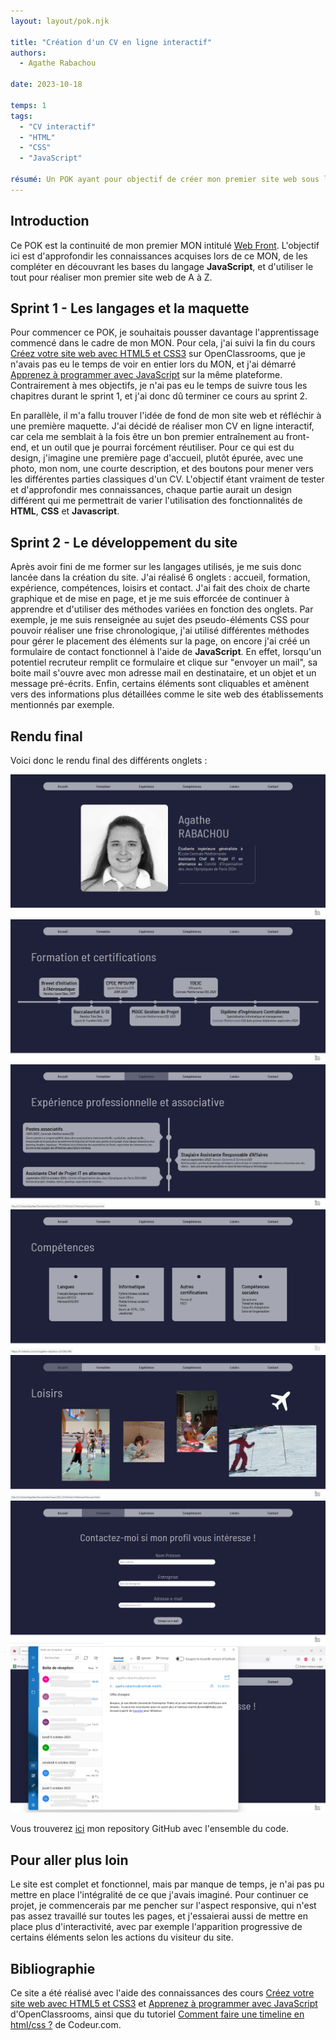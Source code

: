 ```yaml
---
layout: layout/pok.njk

title: "Création d'un CV en ligne interactif"
authors:
  - Agathe Rabachou

date: 2023-10-18

temps: 1
tags:
  - "CV interactif"
  - "HTML"
  - "CSS"
  - "JavaScript"

résumé: Un POK ayant pour objectif de créer mon premier site web sous la forme d'un CV en ligne interactif.
---
```

## Introduction

Ce POK est la continuité de mon premier MON intitulé [Web Front](https://francoisbrucker.github.io/do-it/promos/2023-2024/Agathe-Rabachou/mon/temps-1.1/). L'objectif ici est d'approfondir les connaissances acquises lors de ce MON, de les compléter en découvrant les bases du langage **JavaScript**, et d'utiliser le tout pour réaliser mon premier site web de A à Z.

## Sprint 1 - Les langages et la maquette

Pour commencer ce POK, je souhaitais pousser davantage l'apprentissage commencé dans le cadre de mon MON. Pour cela, j'ai suivi la fin du cours [Créez votre site web avec HTML5 et CSS3](https://openclassrooms.com/fr/courses/1603881-creez-votre-site-web-avec-html5-et-css3) sur OpenClassrooms, que je n'avais pas eu le temps de voir en entier lors du MON, et j'ai démarré [Apprenez à programmer avec JavaScript](https://openclassrooms.com/fr/courses/7696886-apprenez-a-programmer-avec-javascript) sur la même plateforme. Contrairement à mes objectifs, je n'ai pas eu le temps de suivre tous les chapitres durant le sprint 1, et j'ai donc dû terminer ce cours au sprint 2.

En parallèle, il m'a fallu trouver l'idée de fond de mon site web et réfléchir à une première maquette. J'ai décidé de réaliser mon CV en ligne interactif, car cela me semblait à la fois être un bon premier entraînement au front-end, et un outil que je pourrai forcément réutiliser.
Pour ce qui est du design, j'imagine une première page d'accueil, plutôt épurée, avec une photo, mon nom, une courte description, et des boutons pour mener vers les différentes parties classiques d'un CV.
L'objectif étant vraiment de tester et d'approfondir mes connaissances, chaque partie aurait un design différent qui me permettrait de varier l'utilisation des fonctionnalités de **HTML**, **CSS** et **Javascript**.

## Sprint 2 - Le développement du site

Après avoir fini de me former sur les langages utilisés, je me suis donc lancée dans la création du site. J'ai réalisé 6 onglets : accueil, formation, expérience, compétences, loisirs et contact.
J'ai fait des choix de charte graphique et de mise en page, et je me suis efforcée de continuer à apprendre et d'utiliser des méthodes variées en fonction des onglets. Par exemple, je me suis renseignée au sujet des pseudo-éléments CSS pour pouvoir réaliser une frise chronologique, j'ai utilisé différentes méthodes pour gérer le placement des éléments sur la page, on encore j'ai créé un formulaire de contact fonctionnel à l'aide de **JavaScript**. En effet, lorsqu'un potentiel recruteur remplit ce formulaire et clique sur "envoyer un mail", sa boite mail s'ouvre avec mon adresse mail en destinataire, et un objet et un message pré-écrits.
Enfin, certains éléments sont cliquables et amènent vers des informations plus détaillées comme le site web des établissements mentionnés par exemple.


## Rendu final

Voici donc le rendu final des différents onglets :

<img src="https://raw.githubusercontent.com/do-it-ecm/promo-2023-2024/main/Agathe-Rabachou/pok/temps-1/screens_rendu_final/accueil.png">
<img src="https://raw.githubusercontent.com/do-it-ecm/promo-2023-2024/main/Agathe-Rabachou/pok/temps-1/screens_rendu_final/formation.png">
<img src="https://raw.githubusercontent.com/do-it-ecm/promo-2023-2024/main/Agathe-Rabachou/pok/temps-1/screens_rendu_final/experience.png">
<img src="https://raw.githubusercontent.com/do-it-ecm/promo-2023-2024/main/Agathe-Rabachou/pok/temps-1/screens_rendu_final/competences.png">
<img src="https://raw.githubusercontent.com/do-it-ecm/promo-2023-2024/main/Agathe-Rabachou/pok/temps-1/screens_rendu_final/loisirs.png">
<img src="https://raw.githubusercontent.com/do-it-ecm/promo-2023-2024/main/Agathe-Rabachou/pok/temps-1/screens_rendu_final/contact.png">
<img src="https://raw.githubusercontent.com/do-it-ecm/promo-2023-2024/main/Agathe-Rabachou/pok/temps-1/screens_rendu_final/mail_contact.png">

Vous trouverez [ici](https://github.com/arabachou/CVInteractif) mon repository GitHub avec l'ensemble du code.

## Pour aller plus loin

Le site est complet et fonctionnel, mais par manque de temps, je n'ai pas pu mettre en place l'intégralité de ce que j'avais imaginé. Pour continuer ce projet, je commencerais par me pencher sur l'aspect responsive, qui n'est pas assez travaillé sur toutes les pages, et j'essaierai aussi de mettre en place plus d'interactivité, avec par exemple l'apparition progressive de certains éléments selon les actions du visiteur du site.

## Bibliographie

Ce site a été réalisé avec l'aide des connaissances des cours [Créez votre site web avec HTML5 et CSS3](https://openclassrooms.com/fr/courses/1603881-creez-votre-site-web-avec-html5-et-css3) et [Apprenez à programmer avec JavaScript](https://openclassrooms.com/fr/courses/7696886-apprenez-a-programmer-avec-javascript) d'OpenClassrooms, ainsi que du tutoriel [Comment faire une timeline en html/css ?](https://www.codeur.com/tuto/css/timeline-en-html-css/) de Codeur.com.